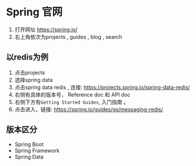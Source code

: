 
# Spring 官网


1. 打开网址 https://spring.io/
2. 右上角依次为projects , guides , blog , search

## 以redis为例

1. 点击projects
1. 选择spring data
1. 点击spring data redis , 连接:   https://projects.spring.io/spring-data-redis/
1. 右侧有具体的版本号， Reference doc 和 API doc
1. 右侧下方有`Getting Started Guides`, 入门指南 。
1. 点击进入，链接:  https://spring.io/guides/gs/messaging-redis/

## 版本区分

- Spring Boot
- Spring Framework
- Spring Data